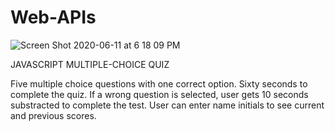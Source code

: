 # Web-APIs
![Screen Shot 2020-06-11 at 6 18 09 PM](https://user-images.githubusercontent.com/64928084/84445160-5f35bc00-ac11-11ea-8bfe-2a83a93b3337.png)

JAVASCRIPT MULTIPLE-CHOICE QUIZ

Five multiple choice questions with one correct option.
Sixty seconds to complete the quiz.
If a wrong question is selected, user gets 10 seconds substracted to complete the test.
User can enter name initials to see current and previous scores.

